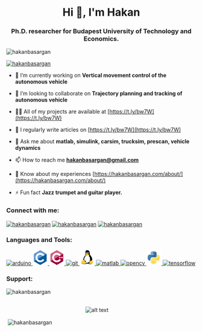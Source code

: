 <h1 align="center">Hi 👋, I'm Hakan</h1>
<h3 align="center">Ph.D. researcher for Budapest University of Technology and Economics.</h3>

<p align="left"> <img src="https://komarev.com/ghpvc/?username=hakanbasargan&label=Profile%20views&color=0e75b6&style=flat" alt="hakanbasargan" /> </p>

<p align="left"> <a href="https://twitter.com/hakanbasargan" target="blank"><img src="https://img.shields.io/twitter/follow/hakanbasargan?logo=twitter&style=for-the-badge" alt="hakanbasargan" /></a> </p>

- 🔭 I’m currently working on **Vertical movement control of the autonomous vehicle**

- 👯 I’m looking to collaborate on **Trajectory planning and tracking of autonomous vehicle**

- 👨‍💻 All of my projects are available at [https://t.ly/bw7W](https://t.ly/bw7W)

- 📝 I regularly write articles on [https://t.ly/bw7W](https://t.ly/bw7W)

- 💬 Ask me about **matlab, simulink, carsim, trucksim, prescan, vehicle dynamics**

- 📫 How to reach me **hakanbasargan@gmail.com**

- 📄 Know about my experiences [https://hakanbasargan.com/about/](https://hakanbasargan.com/about/)

- ⚡ Fun fact **Jazz trumpet and guitar player.**

<h3 align="left">Connect with me:</h3>
<p align="left">
<a href="https://twitter.com/hakanbasargan" target="blank"><img align="center" src="https://raw.githubusercontent.com/rahuldkjain/github-profile-readme-generator/master/src/images/icons/Social/twitter.svg" alt="hakanbasargan" height="30" width="40" /></a>
<a href="https://linkedin.com/in/hakanbasargan" target="blank"><img align="center" src="https://raw.githubusercontent.com/rahuldkjain/github-profile-readme-generator/master/src/images/icons/Social/linked-in-alt.svg" alt="hakanbasargan" height="30" width="40" /></a>
<a href="https://instagram.com/hakanbasargan" target="blank"><img align="center" src="https://raw.githubusercontent.com/rahuldkjain/github-profile-readme-generator/master/src/images/icons/Social/instagram.svg" alt="hakanbasargan" height="30" width="40" /></a>
</p>

<h3 align="left">Languages and Tools:</h3>
<p align="left"> <a href="https://www.arduino.cc/" target="_blank"> <img src="https://cdn.worldvectorlogo.com/logos/arduino-1.svg" alt="arduino" width="40" height="40"/> </a> <a href="https://www.cprogramming.com/" target="_blank"> <img src="https://raw.githubusercontent.com/devicons/devicon/master/icons/c/c-original.svg" alt="c" width="40" height="40"/> </a> <a href="https://www.w3schools.com/cpp/" target="_blank"> <img src="https://raw.githubusercontent.com/devicons/devicon/master/icons/cplusplus/cplusplus-original.svg" alt="cplusplus" width="40" height="40"/> </a> <a href="https://git-scm.com/" target="_blank"> <img src="https://www.vectorlogo.zone/logos/git-scm/git-scm-icon.svg" alt="git" width="40" height="40"/> </a> <a href="https://www.linux.org/" target="_blank"> <img src="https://raw.githubusercontent.com/devicons/devicon/master/icons/linux/linux-original.svg" alt="linux" width="40" height="40"/> </a> <a href="https://www.mathworks.com/" target="_blank"> <img src="https://upload.wikimedia.org/wikipedia/commons/2/21/Matlab_Logo.png" alt="matlab" width="40" height="40"/> </a> <a href="https://opencv.org/" target="_blank"> <img src="https://www.vectorlogo.zone/logos/opencv/opencv-icon.svg" alt="opencv" width="40" height="40"/> </a> <a href="https://www.python.org" target="_blank"> <img src="https://raw.githubusercontent.com/devicons/devicon/master/icons/python/python-original.svg" alt="python" width="40" height="40"/> </a> <a href="https://www.tensorflow.org" target="_blank"> <img src="https://www.vectorlogo.zone/logos/tensorflow/tensorflow-icon.svg" alt="tensorflow" width="40" height="40"/> </a> </p>

<h3 align="left">Support:</h3>
<p><a href="https://www.buymeacoffee.com/hakanbasargan"> <img align="left" src="https://cdn.buymeacoffee.com/buttons/v2/default-yellow.png" height="50" width="210" alt="hakanbasargan" /></a></p><br><br>


![alt text](https://hakanbasargan.com/xavierhakan.png)

<p>&nbsp;<img align="center" src="https://github-readme-stats.vercel.app/api?username=hakanbasargan&show_icons=true&locale=en" alt="hakanbasargan" /></p>

